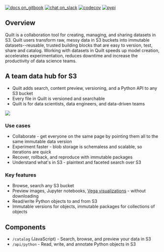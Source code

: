 <!--
	Are you editing this file?
	* /README.md and docs/README.md should be identical copies (symlinks don't work)
	* Use only *absolute links* in these files. Relative links will break.
!-->
[![docs on_gitbook](https://img.shields.io/badge/docs-on_gitbook-blue.svg?style=flat-square)](https://quiltdocs.gitbook.io/quilt/)
[![chat on_slack](https://img.shields.io/badge/chat-on_slack-blue.svg?style=flat-square)](https://slack.quiltdata.com/)
[![codecov](https://codecov.io/gh/quiltdata/quilt/branch/master/graph/badge.svg)](https://codecov.io/gh/quiltdata/quilt)
[![pypi](https://img.shields.io/pypi/v/quilt.svg?style=flat-square)](https://pypi.org/project/quilt/)


## Overview

Quilt is a collaboration tool for creating, managing, and sharing
datasets in S3. Quilt users transform raw, messy data in S3 buckets
into immutable datasets--reusable, trusted building blocks that are
easy to version, test, share and catalog. Working with datasets in
Quilt speeds up model creation, accelerates experimentation, reduces
downtime and increase the productivity of data science teams.

## A team data hub for S3

* Quilt adds search, content preview, versioning, and a Python API to any S3 bucket
* Every file in Quilt is versioned and searchable
* Quilt is for data scientists, data engineers, and data-driven teams

![](https://github.com/quiltdata/quilt/blob/master/docs/imgs/quilt.gif?raw=true)

### Use cases
* Collaborate - get everyone on the same page by pointing them all to the same immutable data version
* Experiment faster - blob storage is schemaless and scalable, so iterations are quick
* Recover, rollback, and reproduce with immutable packages
* Understand what's in S3 - plaintext and faceted search over S3

### Key features
* Browse, search any S3 bucket
* Preview images, Jupyter notebooks, [Vega visualizations](https://vega.github.io/) - without downloading
* Read/write Python objects to and from S3
* Immutable versions for objects, immutable packages for collections of objects

## Components

* `/catalog` (JavaScript) - Search, browse, and preview your data in S3
* `/api/python` - Read, write, and annotate Python objects in S3

